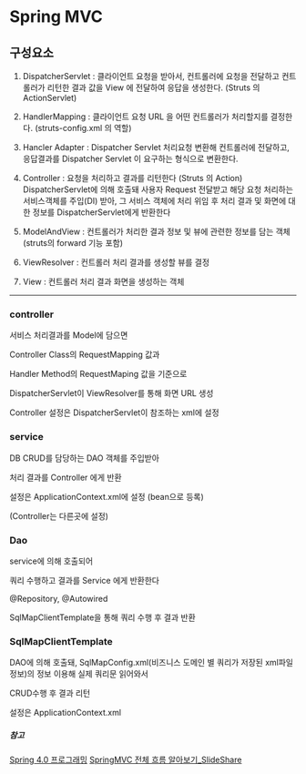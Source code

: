 # Spring MVC

## 구성요소

1. DispatcherServlet : 클라이언트 요청을 받아서, 컨트롤러에 요청을 전달하고 컨트롤러가 리턴한 결과 값을  View 에 전달하여 응답을 생성한다. (Struts 의 ActionServlet)
2. HandlerMapping : 클라이언트 요청 URL 을 어떤 컨트롤러가 처리할지를 결정한다. (struts-config.xml 의 역할)
3. Hancler Adapter : Dispatcher Servlet 처리요청 변환해 컨트롤러에 전달하고, 응답결과를  Dispatcher Servlet 이 요구하는 형식으로 변환한다.
4. Controller : 요청을 처리하고 결과를 리턴한다 (Struts 의 Action)
                DispatcherServlet에 의해 호출돼 사용자 Request 전달받고 해당 요청 처리하는 서비스객체를 주입(DI) 받아, 그 서비스 객체에 
                처리 위임 후 처리 결과 및 화면에 대한 정보를 DispatcherServlet에게 반환한다

5. ModelAndView : 컨트롤러가 처리한 결과 정보 및 뷰에 관련한 정보를 담는 객체 (struts의 forward 기능 포함)
6. ViewResolver : 컨트롤러 처리 결과를 생성할 뷰를 결정
7. View : 컨트롤러 처리 결과 화면을 생성하는 객체

<hr>

### controller

서비스 처리결과를 Model에 담으면

Controller Class의 RequestMapping 값과

Handler Method의 RequestMaping 값을 기준으로 

DispatcherServlet이 ViewResolver를 통해 화면 URL 생성

Controller 설정은 DispatcherServlet이 참조하는 xml에 설정



### service

DB CRUD를 담당하는 DAO 객체를 주입받아

처리 결과를 Controller 에게 반환

설정은 ApplicationContext.xml에 설정 (bean으로 등록)

(Controller는 다른곳에 설정)



### Dao

service에 의해 호출되어 

쿼리 수행하고 결과를 Service 에게 반환한다

@Repository, @Autowired

SqlMapClientTemplate을 통해 쿼리 수행 후 결과 반환 



### SqlMapClientTemplate

DAO에 의해 호출돼, SqlMapConfig.xml(비즈니스 도메인 별 쿼리가 저장된 xml파일 정보)의 정보 이용해 실제 쿼리문 읽어와서

CRUD수행 후 결과 리턴

설정은 ApplicationContext.xml



##### 참고
[Spring 4.0 프로그래밍](http://www.aladin.co.kr/shop/wproduct.aspx?ISBN=8980782713)
[SpringMVC 전체 흐름 알아보기_SlideShare](https://www.slideshare.net/hanmomhanda/spring-mvc-fullflow)

